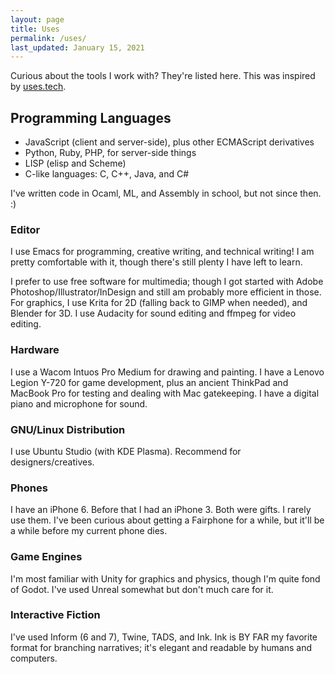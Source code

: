 ```yaml
---
layout: page
title: Uses
permalink: /uses/
last_updated: January 15, 2021
---
```


Curious about the tools I work with? They're listed here. This was inspired by <a href="http://uses.tech">uses.tech</a>.

## Programming Languages

* JavaScript (client and server-side), plus other ECMAScript derivatives
* Python, Ruby, PHP, for server-side things
* LISP (elisp and Scheme)
* C-like languages: C, C++, Java, and C#

I've written code in Ocaml, ML, and Assembly in school, but not since then. :)

### Editor

I use Emacs for programming, creative writing, and technical writing! I am pretty comfortable with it, though there's still plenty I have left to learn.

I prefer to use free software for multimedia; though I got started with Adobe Photoshop/Illustrator/InDesign and still am probably more efficient in those. For graphics, I use Krita for 2D (falling back to GIMP when needed), and Blender for 3D. I use Audacity for sound editing and ffmpeg for video editing.

### Hardware

I use a Wacom Intuos Pro Medium for drawing and painting. I have a Lenovo Legion Y-720 for game development, plus an ancient ThinkPad and MacBook Pro for testing and dealing with Mac gatekeeping. I have a digital piano and microphone for sound.

### GNU/Linux Distribution

I use Ubuntu Studio (with KDE Plasma). Recommend for designers/creatives. 

### Phones

I have an iPhone 6. Before that I had an iPhone 3. Both were gifts. I rarely use them. I've been curious about getting a Fairphone for a while, but it'll be a while before my current phone dies.

### Game Engines

I'm most familiar with Unity for graphics and physics, though I'm quite fond of Godot. I've used Unreal somewhat but don't much care for it. 

### Interactive Fiction

I've used Inform (6 and 7), Twine, TADS, and Ink. Ink is BY FAR my favorite format for branching narratives; it's elegant and readable by humans and computers. 

